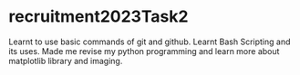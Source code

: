 # recruitment2023Task2

Learnt to use basic commands of git and github.
Learnt Bash Scripting and its uses.
Made me revise my python programming and learn more about matplotlib library and imaging.
